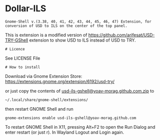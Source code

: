 # Dollar-ILS
```
Gnome-Shell v.(3.38, 40, 41, 42, 43, 44, 45, 46, 47) Extension, for conversion of USD to ILS on the center of the top panel.
```
This is extension is a modified  version of https://github.com/arifesat/USD-TRY-GShell extension to show USD to ILS instead of USD to TRY. 
```
# Licence
```
See LICENSE File
```
# How to install
```

Download via Gnome Extension Store: https://extensions.gnome.org/extension/6192/usd-try/

or just copy the contents of usd-ils-gshell@yoav-morag.github.com.zip to
```
~/.local/share/gnome-shell/extensions/
```
then restart GNOME Shell and run
```
gnome-extensions enable usd-ils-gshell@yoav-morag.github.com
```
To restart GNOME Shell in X11, pressing Alt+F2 to open the Run Dialog and enter restart 
(or just r). 
In Wayland Logout and Login again.
